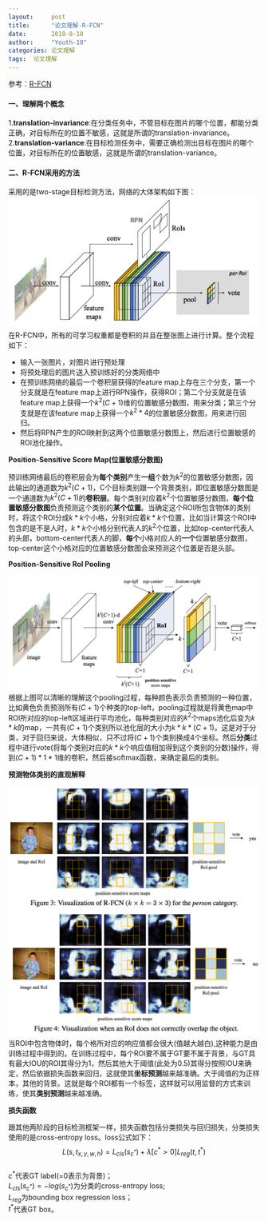 ```yaml
---
layout:     post
title:      "论文理解-R-FCN"
date:       2018-8-18
author:     "Youth-18"
categories: 论文理解
tags:  论文理解
---  
```


参考：[R-FCN](https://blog.csdn.net/WZZ18191171661/article/details/79481135)
#### 一、理解两个概念  
1.**translation-invariance**:在分类任务中，不管目标在图片的哪个位置，都能分类正确，对目标所在的位置不敏感，这就是所谓的translation-invariance。  
2.**translation-variance**:在目标检测任务中，需要正确检测出目标在图片的哪个位置，对目标所在的位置敏感，这就是所谓的translation-variance。  
#### 二、R-FCN采用的方法  
采用的是two-stage目标检测方法，网络的大体架构如下图：  
![](/blog_image/R-FCN0.jpg)  
在R-FCN中，所有的可学习权重都是卷积的并且在整张图上进行计算。整个流程如下：  
* 输入一张图片，对图片进行预处理  
* 将预处理后的图片送入预训练好的分类网络中  
* 在预训练网络的最后一个卷积层获得的feature map上存在三个分支，第一个分支就是在feature map上进行RPN操作，获得ROI；第二个分支就是在该feature map上获得一个$k^2(C+1)$维的位置敏感分数图，用来分类；第三个分支就是在该feature map上获得一个$k^2*4$的位置敏感分数图，用来进行回归。
* 然后将RPN产生的ROI映射到这两个位置敏感分数图上，然后进行位置敏感的ROI池化操作。  

**Position-Sensitive Score Map(位置敏感分数图)**  

预训练网络最后的卷积层会为**每个类别**产生**一组**个数为$k^2$的位置敏感分数图，因此输出的通道数为$k^2(C+1)$，C个目标类别跟一个背景类别，即位置敏感分数图是一个通道数为$k^2(C+1)$的**卷积层**。每个类别对应着$k^2$个位置敏感分数图，**每个位置敏感分数图**负责预测这个类别的**某个位置**。当确定这个ROI所包含物体的类别时，将这个ROI分成$k*k$个小格，分别对应着$k*k$个位置，比如当计算这个ROI中包含的是不是人时，$k*k$个小格分别代表人的$k^2$个位置，比如top-center代表人的头部，bottom-center代表人的脚，**每个**小格对应人的**一个**位置敏感分数图，top-center这个小格对应的位置敏感分数图会来预测这个位置是否是头部。  

**Position-Sensitive Rol Pooling**  

![](/blog_image/R-FCN1.jpg)  
根据上图可以清晰的理解这个pooling过程，每种颜色表示负责预测的一种位置，比如黄色负责预测所有$(C+1)$个种类的top-left，pooling过程就是将黄色map中ROI所对应的top-left区域进行平均池化，每种类别对应的$k^2$个maps池化后变为$k*k$的map，一共有$(C+1)$个类别所以池化层的大小为$k*k*(C+1)$。这是对于分类，对于回归来说，大体相似，只不过将$(C+1)$个类别换成4个坐标。然后**分类**过程中进行vote(将每个类别对应的$k*k$个响应值相加得到这个类别的分数)操作，得到$(C+1)*1*1$维的卷积，然后接softmax函数，来确定最后的类别。  

**预测物体类别的直观解释**  

![](/blog_image/R-FCN2.jpg)  
![](/blog_image/R-FCN3.jpg)  
当ROI中包含物体时，每个格所对应的响应值都会很大(值越大越白),这种能力是由训练过程中得到的。在训练过程中，每个ROI要不属于GT要不属于背景，与GT具有最大IOU的ROI其得分为1，然后其他大于阈值(此处为0.5)其得分按照IOU来确定，然后依据损失函数来回归，这就使其**坐标预测**越来越准确。大于阈值的为正样本，其他的背景。这就是每个ROI都有一个标签，这样就可以用监督的方式来训练，使其**类别预测**越来越准确。  

**损失函数**  

跟其他两阶段的目标检测框架一样，损失函数包括分类损失与回归损失，分类损失使用的是cross-entropy loss。loss公式如下：  
$$
L(s,t_{x,y,w,h}) = L_{cls}(s_{c^*}) + \lambda[c^* > 0]L_{reg}(t,t^*)
$$  
$c^*$代表GT label(=0表示为背景)；  
$L_{cls}(s_{c^*})=-log(s_{c^*})$为分类的cross-entropy loss;  
$L_{reg}$为bounding box regression loss；   
$t^*$代表GT box。